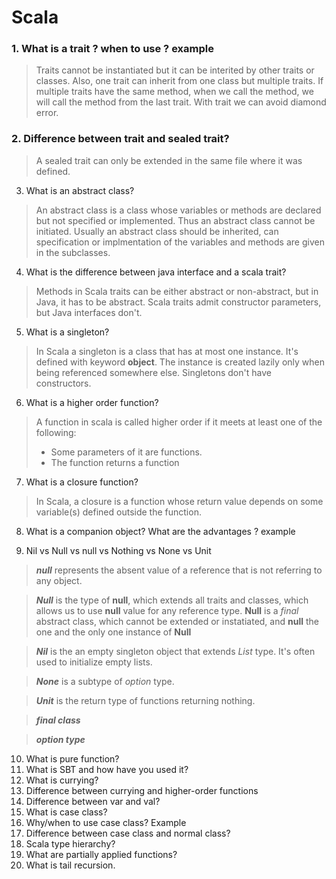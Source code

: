 # Scala
### 1.	What is a trait ? when to use ?  example
> Traits cannot be instantiated but it can be interited by other traits or classes.  Also, one trait can inherit from one class but multiple traits. If multiple traits have the same method, when we call the method, we will call the method from the last trait. With trait we can avoid diamond error.

### 2.	Difference between trait and sealed trait?
> A sealed trait can only be extended in the same file where it was defined.

3.	What is an abstract class? 
> An abstract class is a class whose variables or methods are declared but not specified or implemented. Thus an abstract class cannot be initiated. Usually an abstract class should be inherited, can specification or implmentation of the variables and methods are given in the subclasses.

4.	What is the difference between  java interface and a scala trait?
>  Methods in Scala traits can be either abstract or non-abstract, but in Java, it has to be abstract. Scala traits admit constructor parameters, but Java interfaces don't. 

5.	What is a singleton?
> In Scala a singleton is a class that has at most one instance. It's defined with keyword __object__. The instance is created lazily only when being referenced somewhere else. Singletons don't have constructors.

6.	What is a higher order function?

> A function in scala is called higher order if it meets at least one of the following:
>- Some parameters of it are functions.
>- The function returns a function

7.	What is a closure function?
> In Scala, a closure is a function whose return value depends on some variable(s) defined outside the function.

8.	What is a companion object? What are the advantages ? example
>

9.	Nil vs Null vs null vs Nothing vs None vs Unit 
> __*null*__ represents the absent value of a reference that is not referring to any object.

> __*Null*__ is the type of **null**, which extends all traits and classes, which allows us to use **null** value for any reference type. **Null** is a _final_ abstract class, which cannot be extended or instatiated, and **null** the one and the only one instance of **Null** 

> __*Nil*__ is the an empty singleton object that extends _List_ type. It's often used to initialize empty lists.

>__*None*__ is a subtype of _option_ type.

>__*Unit*__ is the return type of functions returning nothing.

>__*final class*__

>__*option type*__

10.	What is pure function?
11.	What is SBT and how have you used it? 
12.	What is currying?
13.	Difference between currying and higher-order functions
14.	Difference between var and val?
15.	What is case class?
16.	Why/when to use case class? Example
17.	Difference between case class and normal class?
18.	Scala type hierarchy?
19.	What are partially applied functions?
20.	What is tail recursion.